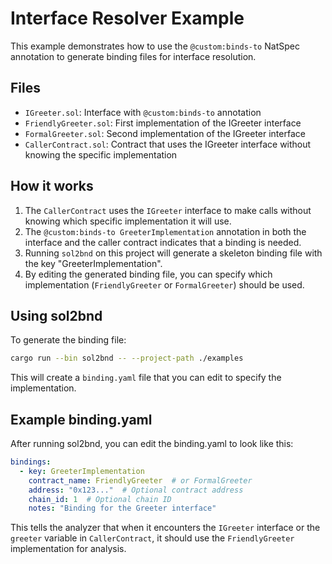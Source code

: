 # Interface Resolver Example

This example demonstrates how to use the `@custom:binds-to` NatSpec annotation to generate binding files for interface resolution.

## Files

- `IGreeter.sol`: Interface with `@custom:binds-to` annotation
- `FriendlyGreeter.sol`: First implementation of the IGreeter interface
- `FormalGreeter.sol`: Second implementation of the IGreeter interface
- `CallerContract.sol`: Contract that uses the IGreeter interface without knowing the specific implementation

## How it works

1. The `CallerContract` uses the `IGreeter` interface to make calls without knowing which specific implementation it will use.
2. The `@custom:binds-to GreeterImplementation` annotation in both the interface and the caller contract indicates that a binding is needed.
3. Running `sol2bnd` on this project will generate a skeleton binding file with the key "GreeterImplementation".
4. By editing the generated binding file, you can specify which implementation (`FriendlyGreeter` or `FormalGreeter`) should be used.

## Using sol2bnd

To generate the binding file:

```bash
cargo run --bin sol2bnd -- --project-path ./examples
```

This will create a `binding.yaml` file that you can edit to specify the implementation.

## Example binding.yaml

After running sol2bnd, you can edit the binding.yaml to look like this:

```yaml
bindings:
  - key: GreeterImplementation
    contract_name: FriendlyGreeter  # or FormalGreeter
    address: "0x123..."  # Optional contract address
    chain_id: 1  # Optional chain ID
    notes: "Binding for the Greeter interface"
```

This tells the analyzer that when it encounters the `IGreeter` interface or the `greeter` variable in `CallerContract`, it should use the `FriendlyGreeter` implementation for analysis.
